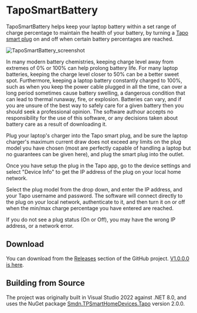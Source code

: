 # TapoSmartBattery

TapoSmartBattery helps keep your laptop battery within a set range of charge percentage to maintain the health of your battery, by turning a [Tapo smart plug](https://www.tapo.com/uk/product/smart-plug/) on and off when certain battery percentages are reached.

![TapoSmartBattery_screenshot](https://github.com/allthefurlongs/TapoSmartBattery/assets/20117345/6ec59115-c4f5-4f99-b3bd-64c63a41bfb6)

In many modern battery chemistries, keeping charge level away from extremes of 0% or 100% can help prolong battery life. For many laptop batteries, keeping the charge level closer to 50% can be a better sweet spot. Furthermore, keeping a laptop battery constantly charged to 100%, such as when you keep the power cable plugged in all the time, can over a long period sometimes cause battery swelling, a dangerous condition that can lead to thermal runaway, fire, or explosion. Batteries can vary, and if you are unsure of the best way to safely care for a given battery then you should seek a professional opinion. The software authour accepts no responsibility for the use of this software, or any decisions taken about battery care as a result of downloading it.

Plug your laptop's charger into the Tapo smart plug, and be sure the laptop charger's maximum current draw does not exceed any limits on the plug model you have chosen (most are perfectly capable of handling a laptop but no guarantees can be given here), and plug the smart plug into the outlet.

Once you have setup the plug in the Tapo app, go to the device settings and select "Device Info" to get the IP address of the plug on your local home network.

Select the plug model from the drop down, and enter the IP address, and your Tapo username and password. The software will connect directly to the plug on your local network, authenticate to it, and then turn it on or off  when the min/max charge percentage you have entered are reached.

If you do not see a plug status (On or Off), you may have the wrong IP address, or a network error.

## Download

You can download from the [Releases](https://github.com/allthefurlongs/TapoSmartBattery/releases) section of the GitHub project. [V1.0.0.0 is here](https://github.com/allthefurlongs/TapoSmartBattery/releases/tag/v1.0.0.0).

## Building from Source

The project was originally built in Visual Studio 2022 against .NET 8.0, and uses the NuGet package [Smdn.TPSmartHomeDevices.Tapo](https://github.com/smdn/Smdn.TPSmartHomeDevices/) version 2.0.0.
